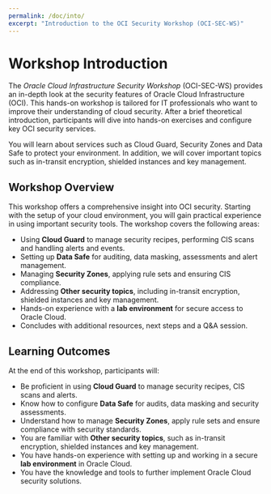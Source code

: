 ```yaml
---
permalink: /doc/into/
excerpt: "Introduction to the OCI Security Workshop (OCI-SEC-WS)"
---
```

<!-- markdownlint-disable MD013 -->
<!-- markdownlint-disable MD025 -->
<!-- markdownlint-disable MD033 -->
# Workshop Introduction

The *Oracle Cloud Infrastructure Security Workshop* (OCI-SEC-WS) provides an in-depth look at the security features of Oracle Cloud Infrastructure (OCI). This hands-on workshop is tailored for IT professionals who want to improve their understanding of cloud security. After a brief theoretical introduction, participants will dive into hands-on exercises and configure key OCI security services.

You will learn about services such as Cloud Guard, Security Zones and Data Safe to protect your environment. In addition, we will cover important topics such as in-transit encryption, shielded instances and key management.

## Workshop Overview

This workshop offers a comprehensive insight into OCI security. Starting with the setup of your cloud environment, you will gain practical experience in using important security tools. The workshop covers the following areas:

- Using **Cloud Guard** to manage security recipes, performing CIS scans and handling alerts and events.
- Setting up **Data Safe** for auditing, data masking, assessments and alert management.
- Managing **Security Zones**, applying rule sets and ensuring CIS compliance.
- Addressing **Other security topics**, including in-transit encryption, shielded instances and key management.
- Hands-on experience with a **lab environment** for secure access to Oracle Cloud.
- Concludes with additional resources, next steps and a Q&A session.

## Learning Outcomes

At the end of this workshop, participants will:

- Be proficient in using **Cloud Guard** to manage security recipes, CIS scans and alerts.
- Know how to configure **Data Safe** for audits, data masking and security assessments.
- Understand how to manage **Security Zones**, apply rule sets and ensure compliance with security standards.
- You are familiar with **Other security topics**, such as in-transit encryption, shielded instances and key management.
- You have hands-on experience with setting up and working in a secure **lab environment** in Oracle Cloud.
- You have the knowledge and tools to further implement Oracle Cloud security solutions.

